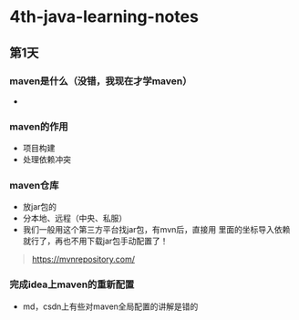 # 4th-java-learning-notes
## 第1天
### maven是什么（没错，我现在才学maven）
- 
### maven的作用
- 项目构建
- 处理依赖冲突
### maven仓库
- 放jar包的
- 分本地、远程（中央、私服）
- 我们一般用这个第三方平台找jar包，有mvn后，直接用 里面的坐标导入依赖就行了，再也不用下载jar包手动配置了！
> https://mvnrepository.com/
### 完成idea上maven的重新配置
- md，csdn上有些对maven全局配置的讲解是错的
